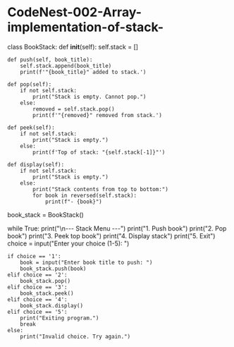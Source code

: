 # CodeNest-002-Array-implementation-of-stack-
class BookStack:
    def __init__(self):
        self.stack = []

    def push(self, book_title):
        self.stack.append(book_title)
        print(f'"{book_title}" added to stack.')

    def pop(self):
        if not self.stack:
            print("Stack is empty. Cannot pop.")
        else:
            removed = self.stack.pop()
            print(f'"{removed}" removed from stack.')

    def peek(self):
        if not self.stack:
            print("Stack is empty.")
        else:
            print(f'Top of stack: "{self.stack[-1]}"')

    def display(self):
        if not self.stack:
            print("Stack is empty.")
        else:
            print("Stack contents from top to bottom:")
            for book in reversed(self.stack):
                print(f"- {book}")

book_stack = BookStack()


while True:
    print("\n--- Stack Menu ---")
    print("1. Push book")
    print("2. Pop book")
    print("3. Peek top book")
    print("4. Display stack")
    print("5. Exit")
    choice = input("Enter your choice (1-5): ")

    if choice == '1':
        book = input("Enter book title to push: ")
        book_stack.push(book)
    elif choice == '2':
        book_stack.pop()
    elif choice == '3':
        book_stack.peek()
    elif choice == '4':
        book_stack.display()
    elif choice == '5':
        print("Exiting program.")
        break
    else:
        print("Invalid choice. Try again.")
        
